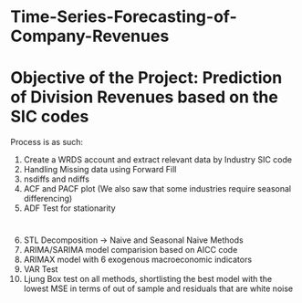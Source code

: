 # Time-Series-Forecasting-of-Company-Revenues


# Objective of the Project: Prediction of Division Revenues based on the SIC codes
Process is as such:
1) Create a WRDS account and extract relevant data by Industry SIC code
2) Handling Missing data using Forward Fill
3) nsdiffs and ndiffs
4) ACF and PACF plot (We also saw that some industries require seasonal differencing)
5) ADF Test for stationarity
# 
6) STL Decomposition -> Naive and Seasonal Naive Methods
7) ARIMA/SARIMA model comparision based on AICC code
8) ARIMAX model with 6 exogenous macroeconomic indicators
9) VAR Test
10) Ljung Box test on all methods, shortlisting the best model with the lowest MSE in terms of out of sample and residuals that are white noise

